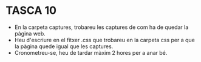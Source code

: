 # TASCA 10

- En la carpeta captures, trobareu les captures de com ha de quedar la pàgina web.
- Heu d'escriure en el fitxer .css que trobareu en la carpeta css per a que la pàgina quede igual que les captures.
- Cronometreu-se, heu de tardar màxim 2 hores per a anar bé.
